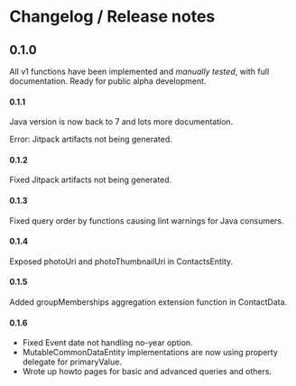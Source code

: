 # Changelog / Release notes

## 0.1.0

All v1 functions have been implemented and _manually tested_, with full documentation. Ready for
public alpha development.

#### 0.1.1

Java version is now back to 7 and lots more documentation.

Error: Jitpack artifacts not being generated.

#### 0.1.2

Fixed Jitpack artifacts not being generated.

#### 0.1.3

Fixed query order by functions causing lint warnings for Java consumers.

#### 0.1.4

Exposed photoUri and photoThumbnailUri in ContactsEntity.

#### 0.1.5

Added groupMemberships aggregation extension function in ContactData.

#### 0.1.6

- Fixed Event date not handling no-year option.
- MutableCommonDataEntity implementations are now using property delegate for primaryValue.
- Wrote up howto pages for basic and advanced queries and others.
